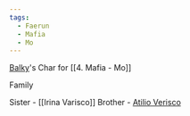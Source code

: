 ```yaml
---
tags:
  - Faerun
  - Mafia
  - Mo
---
```

[Balky](Balky.md)'s Char for [[4. Mafia - Mo]]

Family

Sister - [[Irina Varisco]]
Brother - [Atilio Verisco](Atilio%20Verisco.md)
